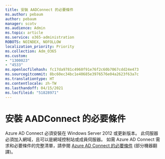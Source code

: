 ```yaml
---
title: 安裝 AADConnect 的必要條件
ms.author: pebaum
author: pebaum
manager: scotv
ms.audience: Admin
ms.topic: article
ms.service: o365-administration
ROBOTS: NOINDEX, NOFOLLOW
localization_priority: Priority
ms.collection: Adm_O365
ms.custom:
- "1300023"
- "4533"
ms.openlocfilehash: fc17da9781c4960f91e76f2c60b7067cdd24e473
ms.sourcegitcommit: 8bc60ec34bc1e40685e3976576e04a2623f63a7c
ms.translationtype: HT
ms.contentlocale: zh-TW
ms.lasthandoff: 04/15/2021
ms.locfileid: "51828971"
---
```

# <a name="pre-requisites-for-installing-aadconnect"></a>安裝 AADConnect 的必要條件

Azure AD Connect 必須安裝在 Windows Server 2012 或更新版本。 此伺服器必須加入網域，且可以是網域控制站或成員伺服器。  如需 Azure AD Connect 需求和必要條件的完整清單，請參閱 [Azure AD Connect 的必要條件](https://docs.microsoft.com/azure/active-directory/hybrid/how-to-connect-install-prerequisites) (部分機器翻譯)。
